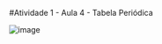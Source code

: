 #Atividade 1 - Aula 4 - Tabela Periódica

![image](https://github.com/user-attachments/assets/71aa69a9-70fe-48ce-9e58-496364cff254)
